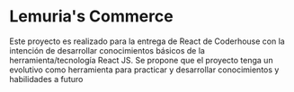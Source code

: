 # Lemuria's Commerce

Este proyecto es realizado para la entrega de React de Coderhouse con la intención de desarrollar conocimientos básicos de la herramienta/tecnología React JS.
Se propone que el proyecto tenga un evolutivo como herramienta para practicar y desarrollar conocimientos y habilidades a futuro

